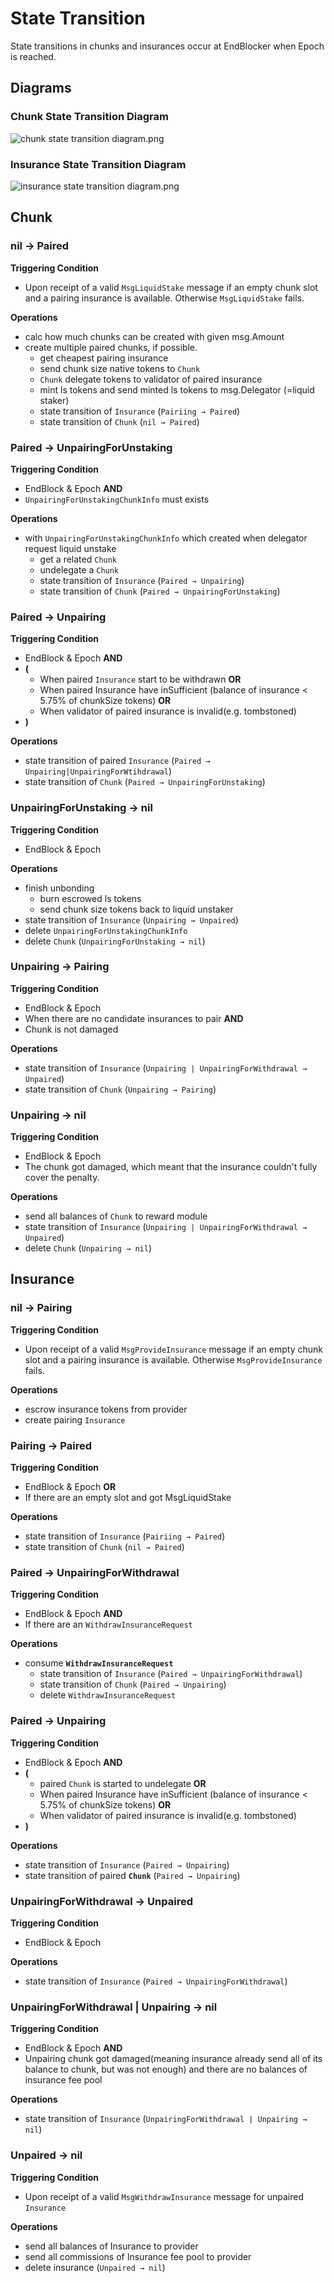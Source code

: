 <!-- order: 3 -->

# State Transition

State transitions in chunks and insurances occur at EndBlocker when Epoch is reached.

## Diagrams

### Chunk State Transition Diagram
![chunk state transition diagram.png](./chunk_state_transition_diagram.png)

### Insurance State Transition Diagram
![insurance state transition diagram.png](./insurance_state_transition_diagram.png)

## Chunk
### nil → Paired

**Triggering Condition**

- Upon receipt of a valid `MsgLiquidStake` message if an empty chunk slot and a pairing insurance is available. Otherwise `MsgLiquidStake` fails.

**Operations**

- calc how much chunks can be created with given msg.Amount
- create multiple paired chunks, if possible.
  - get cheapest pairing insurance
  - send chunk size native tokens to `Chunk`
  - `Chunk` delegate tokens to validator of paired insurance
  - mint ls tokens and send minted ls tokens to msg.Delegator (=liquid staker)
  - state transition of `Insurance` (`Pairiing → Paired`)
  - state transition of `Chunk` (`nil → Paired`)

### Paired → UnpairingForUnstaking

**Triggering Condition**

- EndBlock & Epoch **AND**
- `UnpairingForUnstakingChunkInfo` must exists

**Operations**

- with `UnpairingForUnstakingChunkInfo` which created when delegator request liquid unstake
  - get a related `Chunk`
  - undelegate a `Chunk`
  - state transition of `Insurance` (`Paired → Unpairing`)
  - state transition of `Chunk` (`Paired → UnpairingForUnstaking`)

### Paired → Unpairing

**Triggering Condition**

- EndBlock & Epoch **AND**
- **(**
  - When paired `Insurance` start to be withdrawn **OR**
  - When paired Insurance have inSufficient (balance of insurance < 5.75% of chunkSize tokens) **OR**
  - When validator of paired insurance is invalid(e.g. tombstoned)
- **)**

**Operations**

- state transition of paired `Insurance` (`Paired → Unpairing|UnpairingForWtihdrawal`)
- state transition of `Chunk` (`Paired → UnpairingForUnstaking`)

### UnpairingForUnstaking → nil

**Triggering Condition**

- EndBlock & Epoch

**Operations**

- finish unbonding
  - burn escrowed ls tokens
  - send chunk size tokens back to liquid unstaker
- state transition of `Insurance` (`Unpairing → Unpaired`)
- delete `UnpairingForUnstakingChunkInfo`
- delete `Chunk` (`UnpairingForUnstaking → nil`)

### Unpairing → Pairing

**Triggering Condition**

- EndBlock & Epoch
- When there are no candidate insurances to pair **AND**
- Chunk is not damaged

**Operations**

- state transition of `Insurance` (`Unpairing | UnpairingForWithdrawal → Unpaired`)
- state transition of `Chunk` (`Unpairing → Pairing`)

### Unpairing → nil

**Triggering Condition**

- EndBlock & Epoch
- The chunk got damaged, which meant that the insurance couldn't fully cover the penalty.

**Operations**

- send all balances of `Chunk` to reward module
- state transition of `Insurance` (`Unpairing | UnpairingForWithdrawal → Unpaired`)
- delete `Chunk` (`Unpairing → nil`)

## Insurance

### nil → Pairing

**Triggering Condition**

- Upon receipt of a valid `MsgProvideInsurance` message if an empty chunk slot and a pairing insurance is available. Otherwise `MsgProvideInsurance` fails.

**Operations**

- escrow insurance tokens from provider
- create pairing `Insurance`

### Pairing → Paired

**Triggering Condition**

- EndBlock & Epoch **OR**
- If there are an empty slot and got MsgLiquidStake

**Operations**

- state transition of `Insurance` (`Pairiing → Paired`)
- state transition of `Chunk` (`nil → Paired`)

### Paired → UnpairingForWithdrawal

**Triggering Condition**

- EndBlock & Epoch **AND**
- If there are an `WithdrawInsuranceRequest`

**Operations**

- consume **`WithdrawInsuranceRequest`**
  - state transition of `Insurance` (`Paired → UnpairingForWithdrawal`)
  - state transition of `Chunk` (`Paired → Unpairing`)
  - delete `WithdrawInsuranceRequest`

### Paired → Unpairing

**Triggering Condition**

- EndBlock & Epoch **AND**
- **(**
  - paired `Chunk` is started to undelegate **OR**
  - When paired Insurance have inSufficient (balance of insurance < 5.75% of chunkSize tokens) **OR**
  - When validator of paired insurance is invalid(e.g. tombstoned)
- **)**

**Operations**

- state transition of `Insurance` (`Paired → Unpairing`)
- state transition of paired **`Chunk`** (`Paired → Unpairing`)

### UnpairingForWithdrawal → Unpaired

**Triggering Condition**

- EndBlock & Epoch

**Operations**

- state transition of `Insurance` (`Paired → UnpairingForWithdrawal`)

### UnpairingForWithdrawal | Unpairing → nil

**Triggering Condition**

- EndBlock & Epoch **AND**
- Unpairing chunk got damaged(meaning insurance already send all of its balance to chunk, but was not enough) and there are no balances of insurance fee pool

**Operations**

- state transition of `Insurance` (`UnpairingForWithdrawal | Unpairing → nil`)
 
### Unpaired → nil

**Triggering Condition**

- Upon receipt of a valid `MsgWithdrawInsurance` message for unpaired `Insurance`

**Operations**

- send all balances of Insurance to provider
- send all commissions of Insurance fee pool to provider
- delete insurance (`Unpaired → nil`)